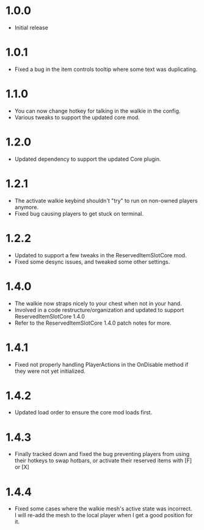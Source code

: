 # 1.0.0
+ Initial release
# 1.0.1
+ Fixed a bug in the item controls tooltip where some text was duplicating.
# 1.1.0
+ You can now change hotkey for talking in the walkie in the config.
+ Various tweaks to support the updated core mod.
# 1.2.0
+ Updated dependency to support the updated Core plugin.
# 1.2.1
+ The activate walkie keybind shouldn't "try" to run on non-owned players anymore.
+ Fixed bug causing players to get stuck on terminal.
# 1.2.2
+ Updated to support a few tweaks in the ReservedItemSlotCore mod.
+ Fixed some desync issues, and tweaked some other settings.
# 1.4.0
+ The walkie now straps nicely to your chest when not in your hand.
+ Involved in a code restructure/organization and updated to support ReservedItemSlotCore 1.4.0
+ Refer to the ReservedItemSlotCore 1.4.0 patch notes for more.
# 1.4.1
+ Fixed not properly handling PlayerActions in the OnDisable method if they were not yet initialized.
# 1.4.2
+ Updated load order to ensure the core mod loads first.
# 1.4.3
+ Finally tracked down and fixed the bug preventing players from using their hotkeys to swap hotbars, or activate their reserved items with [F] or [X]
# 1.4.4
+ Fixed some cases where the walkie mesh's active state was incorrect.<br>
I will re-add the mesh to the local player when I get a good position for it.